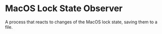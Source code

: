 # MacOS Lock State Observer

A process that reacts to changes of the MacOS lock state, saving them to a file.
